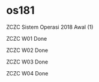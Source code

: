 # os181
ZCZC Sistem Operasi 2018 Awal (1)

ZCZC W01 Done

ZCZC W02 Done

ZCZC W03 Done

ZCZC W04 Done
